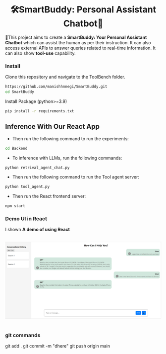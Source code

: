<div align= "center">
    <h1> 🛠️SmartBuddy: Personal Assistant Chatbot🤖</h1>
</div>



<!-- <div align="center">
<img src="https://cdn.discordapp.com/attachments/941582479117127680/1111543600879259749/20230526075532.png" width="350px"> -->
</div>

🔨This project aims to create a **SmartBuddy: Your Personal Assistant Chatbot** which can assist the human as per their instruction. It can also access external APIs to answer queries related to real-time information. It can also show **tool-use** capability.



### Install
Clone this repository and navigate to the ToolBench folder.
```bash
https://github.com/manishhnnegi/SmartBuddy.git
cd SmartBuddy
```
Install Package (python>=3.9)
```bash
pip install -r requirements.txt
```

## Inference With Our React App
- Then run the following command to run the experiments:
```bash
cd Backend
```
- To inference with LLMs, run the following commands:
```bash
python retrival_agent_chat.py
```
- Then run the following command to run the Tool agent server:
```bash
python tool_agent.py

```
- Then run the React frontend server:
```bash
npm start
```



### Demo UI in React

I shown **A demo of using React**

<br>
<div align="center">

<img src="Images\chat.png" width="800px">

</div>
<br>


<!-- We also provide **A demo of using ToolLLaMA**

<div align="center">

https://github.com/OpenBMB/ToolBench/assets/25274507/f1151d85-747b-4fac-92ff-6c790d8d9a31

</div> -->

### git commands
git add .
git commit -m "dhere"
git push origin main